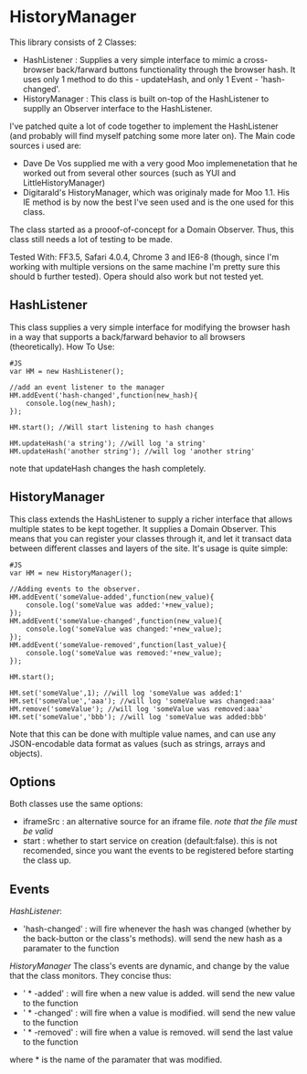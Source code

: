 HistoryManager
================
This library consists of 2 Classes:

  * HashListener : Supplies a very simple interface to mimic a cross-browser back/farward buttons functionality through the browser hash. It uses only 1 method to do this - updateHash, and only 1 Event - 'hash-changed'.
  * HistoryManager : This class is built on-top of the HashListener to supplly an Observer interface to the HashListener.

I've patched quite a lot of code together to implement the HashListener (and probably will find myself patching some more later on).
The Main code sources i used are:
  * Dave De Vos supplied me with a very good Moo implemenetation that he worked out from several other sources (such as YUI and LittleHistoryManager)
  * Digitarald's HistoryManager, which was originaly made for Moo 1.1. His IE method is by now the best I've seen used and is the one used for this class.

The class started as a prooof-of-concept for a Domain Observer. Thus, this class still needs a lot of testing to be made.  
  
Tested With: FF3.5, Safari 4.0.4, Chrome 3 and IE6-8 (though, since I'm working with multiple versions on the same machine I'm pretty sure this should b further tested). Opera should also work but not tested yet.

HashListener
------------
This class supplies a very simple interface for modifying the browser hash in a way that supports a back/farward behavior to all browsers (theoretically).
How To Use:

	#JS
	var HM = new HashListener();
	
	//add an event listener to the manager
	HM.addEvent('hash-changed',function(new_hash){
		console.log(new_hash);
	});
	
	HM.start(); //Will start listening to hash changes
	
	HM.updateHash('a string'); //will log 'a string'
	HM.updateHash('another string'); //will log 'another string'
	
note that updateHash changes the hash completely.

HistoryManager
---------------
This class extends the HashListener to supply a richer interface that allows multiple states to be kept together.
It supplies a Domain Observer. This means that you can register your classes through it, and let it transact data between different classes and layers of the site. 
It's usage is quite simple:
	
	#JS
	var HM = new HistoryManager();
	
	//Adding events to the observer. 
	HM.addEvent('someValue-added',function(new_value){
		console.log('someValue was added:'+new_value);
	});
	HM.addEvent('someValue-changed',function(new_value){
		console.log('someValue was changed:'+new_value);
	});
	HM.addEvent('someValue-removed',function(last_value){
		console.log('someValue was removed:'+new_value);
	});
	
	HM.start();
	
	HM.set('someValue',1); //will log 'someValue was added:1'
	HM.set('someValue','aaa'); //will log 'someValue was changed:aaa'
	HM.remove('someValue'); //will log 'someValue was removed:aaa'
	HM.set('someValue','bbb'); //will log 'someValue was added:bbb'
	

Note that this can be done with multiple value names, and can use any JSON-encodable data format as values (such as strings, arrays and objects).
	
Options
---------
Both classes use the same options:

  * iframeSrc : an alternative source for an iframe file. *note that the file must be valid*
  * start : whether to start service on creation (default:false). this is not recomended, since you want the events to be registered before starting the class up.

Events
-------
*HashListener*:

  * 'hash-changed' : will fire whenever the hash was changed (whether by the back-button or the class's methods). will send the new hash as a paramater to the function

*HistoryManager*
The class's events are dynamic, and change by the value that the class monitors. They concise thus:

  * ' * -added' : will fire when a new value is added. will send the new value to the function
  * ' * -changed' : will fire when a value is modified. will send the new value to the function
  * ' * -removed' : will fire when a value is removed. will send the last value to the function
  
where * is the name of the paramater that was modified.
